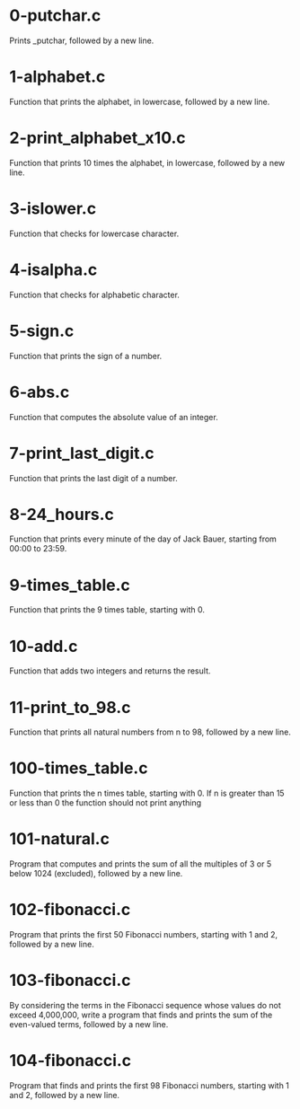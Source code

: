 # 0-putchar.c
Prints _putchar, followed by a new line.

# 1-alphabet.c
Function that prints the alphabet, in lowercase, followed by a new line.

# 2-print_alphabet_x10.c
Function that prints 10 times the alphabet, in lowercase, followed by a new line.

# 3-islower.c
Function that checks for lowercase character.

# 4-isalpha.c
Function that checks for alphabetic character.

# 5-sign.c
Function that prints the sign of a number.

# 6-abs.c
Function that computes the absolute value of an integer.

# 7-print_last_digit.c
Function that prints the last digit of a number.

# 8-24_hours.c
Function that prints every minute of the day of Jack Bauer, starting from 00:00 to 23:59.

# 9-times_table.c
Function that prints the 9 times table, starting with 0.

# 10-add.c
Function that adds two integers and returns the result.

# 11-print_to_98.c
Function that prints all natural numbers from n to 98, followed by a new line.

# 100-times_table.c
Function that prints the n times table, starting with 0. If n is greater than 15 or less than 0 the function should not print anything

# 101-natural.c
Program that computes and prints the sum of all the multiples of 3 or 5 below 1024 (excluded), followed by a new line.

# 102-fibonacci.c
Program that prints the first 50 Fibonacci numbers, starting with 1 and 2, followed by a new line.

# 103-fibonacci.c
By considering the terms in the Fibonacci sequence whose values do not exceed 4,000,000, write a program that finds and prints the sum of the even-valued terms, followed by a new line.

# 104-fibonacci.c
Program that finds and prints the first 98 Fibonacci numbers, starting with 1 and 2, followed by a new line.
